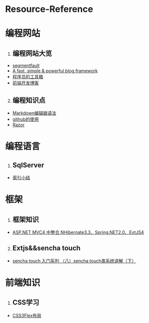  # Resource-Reference
# 编程网站
1. ## 编程网站大览
 + [segmentfault](https://segmentfault.com/)
 + [A fast, simple & powerful blog framework](https://hexo.io/)
 + [程序员的工具箱](https://tool.lu/)
 + [前端开发博客](http://caibaojian.com/)
2. ## 编程知识点
 + [Markdown编辑器语法](https://segmentfault.com/markdown)
 + [github的使用](https://www.zhihu.com/question/20070065)
 + [Razor](http://www.w3school.com.cn/aspnet/razor_intro.asp)
# 编程语言
1. ## SqlServer
+ [索引小结](https://www.cnblogs.com/lx823706/p/5531395.html)
# 框架
 1. ## 框架知识
 + [ASP.NET MVC4 中整合 NHibernate3.3、Spring.NET2.0、ExtJS4](http://www.voidcn.com/article/p-zlqsyzyx-vu.html)
 2. ## Extjs&&sencha touch
 + [sencha touch 入门系列 （八）sencha touch类系统讲解（下）](https://www.cnblogs.com/cjpx00008/p/3625583.html)
# 前端知识
 1. ## CSS学习
 + [CSS3Flex布局](https://www.cnblogs.com/sxz2008/p/6635196.html)
